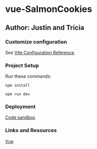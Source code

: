 # vue-SalmonCookies

## Author: Justin and Tricia

### Customize configuration

See [Vite Configuration Reference](https://vitejs.dev/config/).

### Project Setup

Run these commands:

`npm install`

`npm run dev`

### Deployment

[Code sandbox](https://jqpn3f-5173.csb.app/)

### Links and Resources

[Vue](https://vuejs.org/guide/introduction.html)
